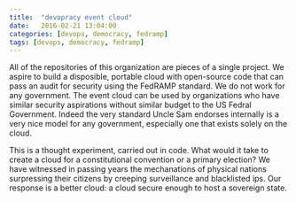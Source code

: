 ```yaml
---
title:  "devopracy event cloud"
date:   2016-02-21 13:04:00
categories: [devops, democracy, fedramp]
tags: [devops, democracy, fedramp]
---
```


All of the repositories of this organization are pieces of a single project. We aspire to build a disposible, portable cloud with open-source code that can pass an audit for security using the FedRAMP standard. We do not work for any government. The event cloud can be used by organizations who have similar security aspirations without similar budget to the US Fedral Government. Indeed the very standard Uncle Sam endorses internally is a very nice model for any government, especially one that exists solely on the cloud. 

This is a thought experiment, carried out in code. What would it take to create a cloud for a constitutional convention or a primary election? We have witnessed in passing years the mechanations of physical nations surpressing their citizens by creeping surveillance and blacklisted ips. Our response is a better cloud: a cloud secure enough to host a sovereign state. 
